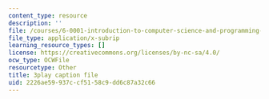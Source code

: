 ```yaml
---
content_type: resource
description: ''
file: /courses/6-0001-introduction-to-computer-science-and-programming-in-python-fall-2016/2226ae59937ccf5158c9dd6c87a32c66_lniF6ys2CIk.srt
file_type: application/x-subrip
learning_resource_types: []
license: https://creativecommons.org/licenses/by-nc-sa/4.0/
ocw_type: OCWFile
resourcetype: Other
title: 3play caption file
uid: 2226ae59-937c-cf51-58c9-dd6c87a32c66
---
```

